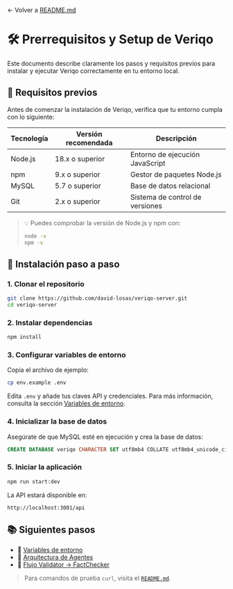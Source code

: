 ← Volver a [README.md](../README.md)

# 🛠️ Prerrequisitos y Setup de Veriqo

Este documento describe claramente los pasos y requisitos previos para instalar y ejecutar Veriqo correctamente en tu entorno local.

## 📌 Requisitos previos

Antes de comenzar la instalación de Veriqo, verifica que tu entorno cumpla con lo siguiente:

| Tecnología | Versión recomendada | Descripción                     |
| ---------- | ------------------- | ------------------------------- |
| Node.js    | 18.x o superior     | Entorno de ejecución JavaScript |
| npm        | 9.x o superior      | Gestor de paquetes Node.js      |
| MySQL      | 5.7 o superior      | Base de datos relacional        |
| Git        | 2.x o superior      | Sistema de control de versiones |

> 💡 Puedes comprobar la versión de Node.js y npm con:
>
> ```bash
> node -v
> npm -v
> ```

## 🚀 Instalación paso a paso

### 1. Clonar el repositorio

```bash
git clone https://github.com/david-losas/veriqo-server.git
cd veriqo-server
```

### 2. Instalar dependencias

```bash
npm install
```

### 3. Configurar variables de entorno

Copia el archivo de ejemplo:

```bash
cp env.example .env
```

Edita `.env` y añade tus claves API y credenciales. Para más información, consulta la sección [Variables de entorno](./env-variables.md).

### 4. Inicializar la base de datos

Asegúrate de que MySQL esté en ejecución y crea la base de datos:

```sql
CREATE DATABASE veriqo CHARACTER SET utf8mb4 COLLATE utf8mb4_unicode_ci;
```

### 5. Iniciar la aplicación

```bash
npm run start:dev
```

La API estará disponible en:

```
http://localhost:3001/api
```

## 📚 Siguientes pasos

- 📖 [Variables de entorno](./env-variables.md)
- 🧩 [Arquitectura de Agentes](../architecture/agents.md)
- 🔄 [Flujo Validator → FactChecker](../flows/validation-to-factcheck.md)

> Para comandos de prueba `curl`, visita el [`README.md`](../../README.md).
